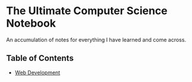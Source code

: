 # The Ultimate Computer Science Notebook

An accumulation of notes for everything I have learned and come across. 

Table of Contents
---

- [Web Development](./web-development)
